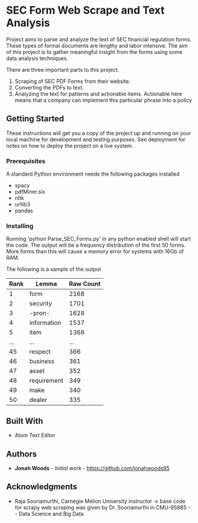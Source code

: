 # SEC Form Web Scrape and Text Analysis

Project aims to parse and analyze the text of SEC financial regulation forms. These types of formal documents are lengthy and labor intensive. The aim of this project is to gather meaningful insight from the forms using some data analysis techniques.

There are three important parts to this project.
  1) Scraping of SEC PDF Forms from their website.
  2) Converting the PDFs to text.
  3) Analyzing the text for patterns and actionable items.
Actionable here means that a company can implement this particular phrase into a policy

## Getting Started

These instructions will get you a copy of the project up and running on your local machine for development and testing purposes. 
See deployment for notes on how to deploy the project on a live system.

### Prerequisites

A standard Python environment needs the following packages installed
  * spacy
  * pdfMiner.six
  * nltk
  * urllib3
  * pandas

### Installing

Running 'python Parse_SEC_Forms.py' in any python enabled shell will start the code.
The output will be a frequency distribution of the first 50 forms. 
More forms than this will cause a memory error for systems with 16Gb of RAM.

The following is a sample of the output

| Rank     | Lemma              | Raw Count |
| -------- | ------------------ | --------- |
| 1        | form               | 2168
| 2        | security           | 1701
| 3        | -pron-             | 1628
| 4        | information        | 1537
| 5        | item               | 1368
|...       |...                 |...
| 45       | respect            | 366
| 46       | business           | 361
| 47       | asset              | 352
| 48       | requirement        | 349
| 49       | make               | 340
| 50       | dealer             | 335



## Built With

* Atom Text Editor

## Authors

* **Jonah Woods** - *Initial work* - https://github.com/jonahwoods95

## Acknowledgments

* Raja Sooriamurthi, Carnegie Mellon University instructor 
  -> base code for scrapy web scraping was given by Dr. Sooriamurthi in CMU-95885 -- Data Science and Big Data
